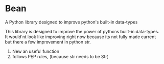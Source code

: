 # Bean
A Python library designed to improve python's built-in data-types


This library is designed to improve the power of pythons built-in data-types.
It would'nt look like improving right now because its not fully made current but there a few improvement in python str.

1. New an useful function
2. follows PEP rules, (because str needs to be Str)
